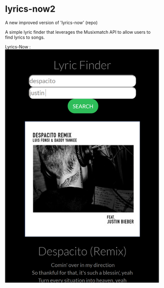 # lyrics-now2
A new improved version of 'lyrics-now' (repo)

A simple lyric finder that leverages the Musixmatch API to allow users to find lyrics to songs.

Lyrics-Now :
![alt text](https://raw.githubusercontent.com/jossai1/lyrics-now2/master/src/assets/images/lyric-finder.png "pic of app")
